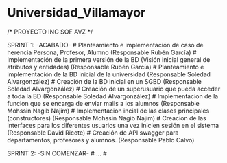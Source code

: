 
# Universidad_Villamayor

/*	PROYECTO ING SOF AVZ	*/

SPRINT 1:	-ACABADO-
	# Planteamiento e implementación de caso de herencia Persona, Profesor, Alumno (Responsable Rubén García)
	# Implementación de la primera versión de la BD (Visión inicial general de atributos y entidades)  (Responsable Rubén García)
	# Planteamiento e implementación de la BD inicial de la universidad (Responsable Soledad Alvargonzález)
	# Creación de la BD inicial en un SGBD (Responsable Soledad Alvargonzález)
	# Creación de un superusuario que pueda acceder a toda la BD (Responsable Soledad Alvargonzález)
	# Implementacion de la funcion que se encarga de enviar mails a los alumnos (Responsable Mohssin Nagib Najim)
	# Implementacion incial de las clases principales (constructores) (Responsable Mohssin Nagib Najim)
	# Creacion de las interfaces para los diferentes usuarios una vez inicien sesión en el sistema (Responsable David Ricote)
	# Creación de API swagger para departamentos, profesores y alumnos. (Responsable Pablo Calvo)
	



SPRINT 2:	-SIN COMENZAR-
	# ...
	# 
